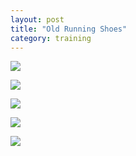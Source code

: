 ```yaml
---
layout: post
title: "Old Running Shoes"
category: training
---
```

![](https://farm8.staticflickr.com/7548/16139434352_9affe30200_o.jpg)

![](https://farm8.staticflickr.com/7480/15952874240_b5e339c882_o.jpg)

![](https://farm9.staticflickr.com/8620/16138272341_00e94f0f2e_o.jpg)

![](https://farm8.staticflickr.com/7507/16139430102_e0ed74d363_o.jpg)

![](https://farm8.staticflickr.com/7482/15952870870_b3cc1d5549_o.jpg)

